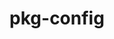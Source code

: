 ---
title: "pkg-config"
layout: cache
categories: [package, develop]
meta: {"compilers": ["gcc@11.4.0", "gcc@13.2.0"], "num_specs": 4, "num_specs_by_stack": {"ml-linux-x86_64-rocm": 2, "root": 4}, "oss": ["ubuntu22.04", "ubuntu24.04"], "platforms": ["linux"], "stacks": ["ml-linux-x86_64-rocm", "root"], "targets": ["x86_64_v3"], "versions": ["0.29.2"]}
spec_details: [{"compiler": "gcc@11.4.0", "hash": "gqyurt3byj6vyd6uhtjmy7dtsvzefgoz", "os": "ubuntu22.04", "platform": "linux", "size": "-", "stacks": ["root"], "target": "x86_64_v3", "variants": ["build_system=autotools", "+internal_glib"], "versions": ["0.29.2"]}, {"compiler": "gcc@11.4.0", "hash": "i6msvxryekymxep75covup4qadkyon5r", "os": "ubuntu22.04", "platform": "linux", "size": "-", "stacks": ["root"], "target": "x86_64_v3", "variants": ["build_system=autotools", "+internal_glib"], "versions": ["0.29.2"]}, {"compiler": "gcc@13.2.0", "hash": "jp5elk54vggqtjwtht7d75bhqvznox6j", "os": "ubuntu24.04", "platform": "linux", "size": "-", "stacks": ["ml-linux-x86_64-rocm", "root"], "target": "x86_64_v3", "variants": ["build_system=autotools", "+internal_glib"], "versions": ["0.29.2"]}, {"compiler": "gcc@13.2.0", "hash": "yalcuxf2grnwdqtj3vyje2jzjm54bqfu", "os": "ubuntu24.04", "platform": "linux", "size": "-", "stacks": ["ml-linux-x86_64-rocm", "root"], "target": "x86_64_v3", "variants": ["build_system=autotools", "+internal_glib"], "versions": ["0.29.2"]}]
---